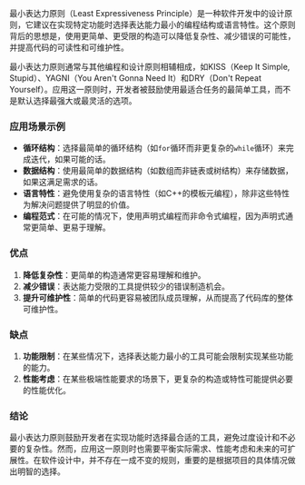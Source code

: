 



最小表达力原则（Least Expressiveness Principle）是一种软件开发中的设计原则，它建议在实现特定功能时选择表达能力最小的编程结构或语言特性。这个原则背后的思想是，使用更简单、更受限的构造可以降低复杂性、减少错误的可能性，并提高代码的可读性和可维护性。

最小表达力原则通常与其他编程和设计原则相辅相成，如KISS（Keep It Simple, Stupid）、YAGNI（You Aren't Gonna Need It）和DRY（Don't Repeat Yourself）。应用这一原则时，开发者被鼓励使用最适合任务的最简单工具，而不是默认选择最强大或最灵活的选项。

### 应用场景示例

- **循环结构**：选择最简单的循环结构（如`for`循环而非更复杂的`while`循环）来完成迭代，如果可能的话。
- **数据结构**：使用最简单的数据结构（如数组而非链表或树结构）来存储数据，如果这满足需求的话。
- **语言特性**：避免使用复杂的语言特性（如C++的模板元编程），除非这些特性为解决问题提供了明显的价值。
- **编程范式**：在可能的情况下，使用声明式编程而非命令式编程，因为声明式通常更简单、更易于理解。

### 优点

1. **降低复杂性**：更简单的构造通常更容易理解和维护。
2. **减少错误**：表达能力受限的工具提供较少的错误制造机会。
3. **提升可维护性**：简单的代码更容易被团队成员理解，从而提高了代码库的整体可维护性。

### 缺点

1. **功能限制**：在某些情况下，选择表达能力最小的工具可能会限制实现某些功能的能力。
2. **性能考虑**：在某些极端性能要求的场景下，更复杂的构造或特性可能提供必要的性能优化。

### 结论

最小表达力原则鼓励开发者在实现功能时选择最合适的工具，避免过度设计和不必要的复杂性。然而，应用这一原则时也需要平衡实际需求、性能考虑和未来的可扩展性。在软件设计中，并不存在一成不变的规则，重要的是根据项目的具体情况做出明智的选择。